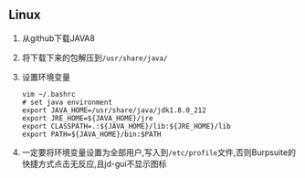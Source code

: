 ## Linux

1. 从github下载JAVA8

2. 将下载下来的包解压到`/usr/share/java/`

3. 设置环境变量
   
   ```shell
   vim ~/.bashrc
   # set java environment
   export JAVA_HOME=/usr/share/java/jdk1.8.0_212
   export JRE_HOME=${JAVA_HOME}/jre
   export CLASSPATH=.:${JAVA_HOME}/lib:${JRE_HOME}/lib
   export PATH=${JAVA_HOME}/bin:$PATH
   ```

4. 一定要将环境变量设置为全部用户,写入到`/etc/profile`文件,否则Burpsuite的快捷方式点击无反应,且jd-gui不显示图标
